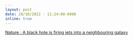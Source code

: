 ```yaml
---
layout: post
date: 19/10/2022 - 11:24:00-0400
inline: true
---
```


<a href="https://www.nature.com/articles/d44151-022-00112-7"> Nature : A black hole is firing jets into a neighbouring galaxy</a>



